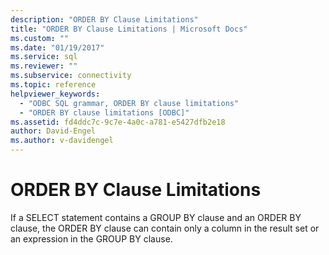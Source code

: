 ```yaml
---
description: "ORDER BY Clause Limitations"
title: "ORDER BY Clause Limitations | Microsoft Docs"
ms.custom: ""
ms.date: "01/19/2017"
ms.service: sql
ms.reviewer: ""
ms.subservice: connectivity
ms.topic: reference
helpviewer_keywords: 
  - "ODBC SQL grammar, ORDER BY clause limitations"
  - "ORDER BY clause limitations [ODBC]"
ms.assetid: fd4ddc7c-9c7e-4a0c-a781-e5427dfb2e18
author: David-Engel
ms.author: v-davidengel
---
```

# ORDER BY Clause Limitations
If a SELECT statement contains a GROUP BY clause and an ORDER BY clause, the ORDER BY clause can contain only a column in the result set or an expression in the GROUP BY clause.
